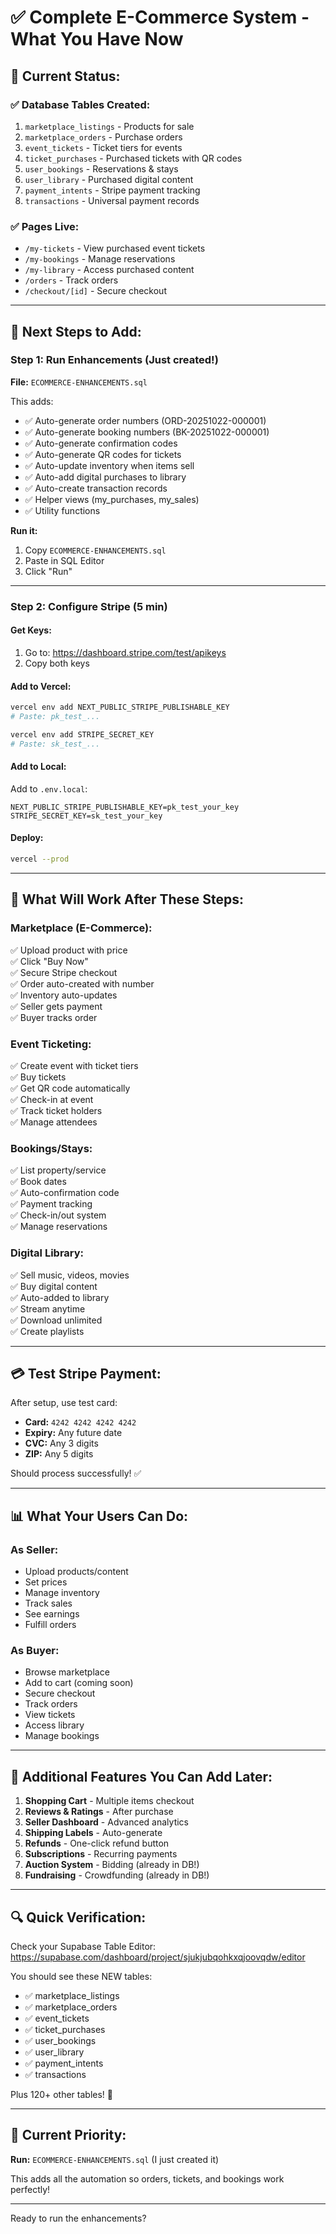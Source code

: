 # ✅ Complete E-Commerce System - What You Have Now

## 🎉 Current Status:

### **✅ Database Tables Created:**
1. `marketplace_listings` - Products for sale
2. `marketplace_orders` - Purchase orders
3. `event_tickets` - Ticket tiers for events
4. `ticket_purchases` - Purchased tickets with QR codes
5. `user_bookings` - Reservations & stays
6. `user_library` - Purchased digital content
7. `payment_intents` - Stripe payment tracking
8. `transactions` - Universal payment records

### **✅ Pages Live:**
- `/my-tickets` - View purchased event tickets
- `/my-bookings` - Manage reservations
- `/my-library` - Access purchased content
- `/orders` - Track orders
- `/checkout/[id]` - Secure checkout

---

## 🚀 Next Steps to Add:

### **Step 1: Run Enhancements** (Just created!)

**File:** `ECOMMERCE-ENHANCEMENTS.sql`

This adds:
- ✅ Auto-generate order numbers (ORD-20251022-000001)
- ✅ Auto-generate booking numbers (BK-20251022-000001)
- ✅ Auto-generate confirmation codes
- ✅ Auto-generate QR codes for tickets
- ✅ Auto-update inventory when items sell
- ✅ Auto-add digital purchases to library
- ✅ Auto-create transaction records
- ✅ Helper views (my_purchases, my_sales)
- ✅ Utility functions

**Run it:**
1. Copy `ECOMMERCE-ENHANCEMENTS.sql`
2. Paste in SQL Editor
3. Click "Run"

---

### **Step 2: Configure Stripe** (5 min)

#### **Get Keys:**
1. Go to: https://dashboard.stripe.com/test/apikeys
2. Copy both keys

#### **Add to Vercel:**
```bash
vercel env add NEXT_PUBLIC_STRIPE_PUBLISHABLE_KEY
# Paste: pk_test_...

vercel env add STRIPE_SECRET_KEY
# Paste: sk_test_...
```

#### **Add to Local:**
Add to `.env.local`:
```env
NEXT_PUBLIC_STRIPE_PUBLISHABLE_KEY=pk_test_your_key
STRIPE_SECRET_KEY=sk_test_your_key
```

#### **Deploy:**
```bash
vercel --prod
```

---

## 🎯 What Will Work After These Steps:

### **Marketplace (E-Commerce):**
✅ Upload product with price  
✅ Click "Buy Now"  
✅ Secure Stripe checkout  
✅ Order auto-created with number  
✅ Inventory auto-updates  
✅ Seller gets payment  
✅ Buyer tracks order  

### **Event Ticketing:**
✅ Create event with ticket tiers  
✅ Buy tickets  
✅ Get QR code automatically  
✅ Check-in at event  
✅ Track ticket holders  
✅ Manage attendees  

### **Bookings/Stays:**
✅ List property/service  
✅ Book dates  
✅ Auto-confirmation code  
✅ Payment tracking  
✅ Check-in/out system  
✅ Manage reservations  

### **Digital Library:**
✅ Sell music, videos, movies  
✅ Buy digital content  
✅ Auto-added to library  
✅ Stream anytime  
✅ Download unlimited  
✅ Create playlists  

---

## 💳 Test Stripe Payment:

After setup, use test card:
- **Card:** `4242 4242 4242 4242`
- **Expiry:** Any future date
- **CVC:** Any 3 digits
- **ZIP:** Any 5 digits

Should process successfully! ✅

---

## 📊 What Your Users Can Do:

### **As Seller:**
- Upload products/content
- Set prices
- Manage inventory
- Track sales
- See earnings
- Fulfill orders

### **As Buyer:**
- Browse marketplace
- Add to cart (coming soon)
- Secure checkout
- Track orders
- View tickets
- Access library
- Manage bookings

---

## 🎨 Additional Features You Can Add Later:

1. **Shopping Cart** - Multiple items checkout
2. **Reviews & Ratings** - After purchase
3. **Seller Dashboard** - Advanced analytics
4. **Shipping Labels** - Auto-generate
5. **Refunds** - One-click refund button
6. **Subscriptions** - Recurring payments
7. **Auction System** - Bidding (already in DB!)
8. **Fundraising** - Crowdfunding (already in DB!)

---

## 🔍 Quick Verification:

Check your Supabase Table Editor:
https://supabase.com/dashboard/project/sjukjubqohkxqjoovqdw/editor

You should see these NEW tables:
- ✅ marketplace_listings
- ✅ marketplace_orders
- ✅ event_tickets
- ✅ ticket_purchases
- ✅ user_bookings
- ✅ user_library
- ✅ payment_intents
- ✅ transactions

Plus 120+ other tables! 🎊

---

## 🎯 Current Priority:

**Run:** `ECOMMERCE-ENHANCEMENTS.sql` (I just created it)

This adds all the automation so orders, tickets, and bookings work perfectly!

---

Ready to run the enhancements?

